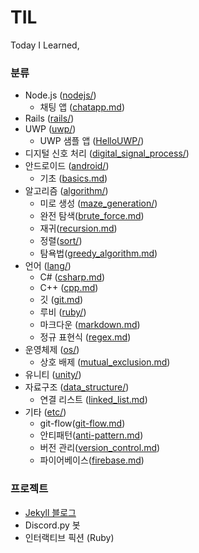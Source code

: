 # TIL

Today I Learned,

### 분류

- Node.js ([nodejs/](/nodejs))
  - 채팅 앱 ([chatapp.md](/nodejs/chatapp.md))
- Rails ([rails/](/rails))
- UWP ([uwp/](/uwp))
  - UWP 샘플 앱 ([HelloUWP/](/uwp/HelloUWP))
- 디지털 신호 처리 ([digital_signal_process/](/digital_signal_process))
- 안드로이드 ([android/](/android))
  - 기초 ([basics.md](/android/basics.md))
- 알고리즘 ([algorithm/](/algorithm))
  - 미로 생성 ([maze_generation/](/algorithm/maze_generation))
  - 완전 탐색([brute_force.md](/algorithm/brute_force.md))
  - 재귀([recursion.md](/algorithm/recursion.md))
  - 정렬([sort/](/algorithm/sort))
  - 탐욕법([greedy_algorithm.md](/algorithm/greedy_algorithm.md))
- 언어 ([lang/](/lang))
  - C# ([csharp.md](/lang/csharp.md))
  - C++ ([cpp.md](/lang/cpp.md))
  - 깃 ([git.md](/lang/git.md))
  - 루비 ([ruby/](/lang/ruby))
  - 마크다운 ([markdown.md](/lang/markdown.md))
  - 정규 표현식 ([regex.md](/lang/regex.md))
- 운영체제 ([os/](/os))
  - 상호 배제 ([mutual_exclusion.md](/os/mutual_exclusion.md))
- 유니티 ([unity/](/unity))
- 자료구조 ([data_structure/](/data_structure))
  - 연결 리스트 ([linked_list.md](/data_structure/linked_list.md))
- 기타 ([etc/](/etc))
  - git-flow([git-flow.md](/etc/git-flow.md))
  - 안티패턴([anti-pattern.md](/etc/anti-pattern.md))
  - 버전 관리([version_control.md](/etc/version_control.md))
  - 파이어베이스([firebase.md](/etc/firebase.md))

### 프로젝트

- [Jekyll 블로그](https://reverince.github.io)
- Discord.py 봇
- 인터랙티브 픽션 (Ruby)
